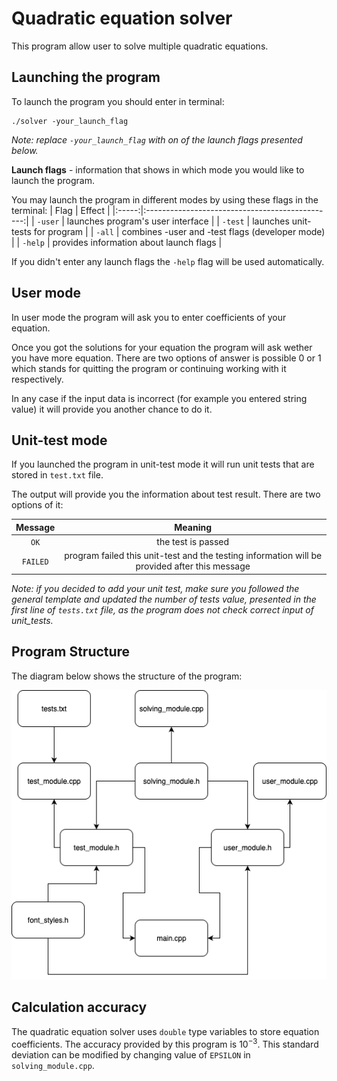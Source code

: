 Quadratic equation solver
=========================
This program allow user to solve multiple quadratic equations.

Launching the program
---------------------

To launch the program you should enter in terminal:
```
./solver -your_launch_flag
```
*Note: replace ```-your_launch_flag``` with on of the launch flags presented below.*

**Launch flags** - information that shows in which mode you would like to launch the program.


You may launch the program in different modes by using these flags in the terminal:
|  Flag |                      Effect                     |
|:-----:|:-----------------------------------------------:|
| ```-user``` | launches program's user interface               |
| ```-test``` | launches unit-tests for program                 |
| ```-all```  | combines -user and -test flags (developer mode) |
| ```-help``` | provides information about launch flags         |

If you didn't enter any launch flags the ```-help``` flag will be used automatically.

User mode
---------

In user mode the program will ask you to enter coefficients of your equation.

Once you got the solutions for your equation the program will ask wether you have more equation. There are two options of answer is possible 0 or 1 which stands for quitting the program or continuing working with it respectively.

In any case if the input data is incorrect (for example you entered string value) it will provide you another chance to do it.

Unit-test mode
--------------

If you launched the program in unit-test mode it will run unit tests that are stored in ```test.txt``` file.

The output will provide you the information about test result. There are two options of it:

| Message 	|                                            Meaning                                            	|
|:-------:	|:---------------------------------------------------------------------------------------------:	|
| ```OK```      	| the test is passed                                                                            	|
| ```FAILED```  	| program failed this unit-test and the testing information will be provided after this message 	|

*Note: if you decided to add your unit test, make sure you followed the general template and updated the number of tests value, presented in the first line of ```tests.txt``` file, as the program does not check correct input of unit_tests.*

Program Structure
-----------------

The diagram below shows the structure of the program:

![Program structure](Program_structure.png)

Сalculation accuracy
--------------------

The quadratic equation solver uses ```double``` type variables to store equation coefficients. The accuracy provided by this program is $10^{-3}$. This standard deviation can be modified by changing value of ```EPSILON``` in ```solving_module.cpp```.



